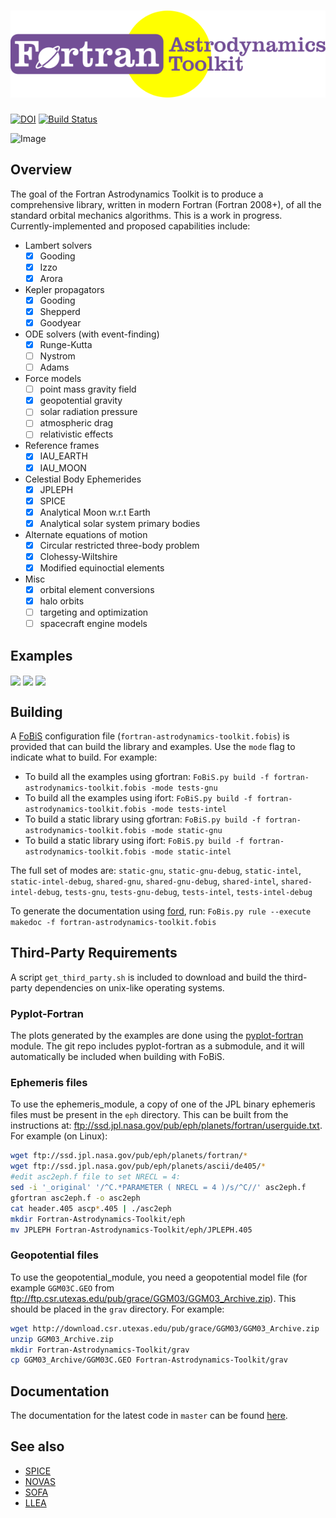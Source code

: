 ![Fortran Astrodynamics Toolkit](/media/logo.png)
============

[![DOI](https://zenodo.org/badge/21782788.svg)](https://zenodo.org/badge/latestdoi/21782788)
[![Build Status](https://github.com/jacobwilliams/Fortran-Astrodynamics-Toolkit/actions/workflows/CI.yml/badge.svg)](https://github.com/jacobwilliams/Fortran-Astrodynamics-Toolkit/actions)

![Image](https://raw.githubusercontent.com/jacobwilliams/Fortran-Astrodynamics-Toolkit/master/tests/pork_chop/pork_chop.png)

## Overview

The goal of the Fortran Astrodynamics Toolkit is to produce a comprehensive library, written in modern Fortran (Fortran 2008+), of all the standard orbital mechanics algorithms.  This is a work in progress.  Currently-implemented and proposed capabilities include:

 * Lambert solvers
   - [x] Gooding
   - [x] Izzo
   - [x] Arora
 * Kepler propagators
   - [x] Gooding
   - [x] Shepperd
   - [x] Goodyear
 * ODE solvers (with event-finding)
   - [x] Runge-Kutta
   - [ ] Nystrom
   - [ ] Adams
 * Force models
   - [ ] point mass gravity field
   - [x] geopotential gravity
   - [ ] solar radiation pressure
   - [ ] atmospheric drag
   - [ ] relativistic effects
 * Reference frames
   - [x] IAU_EARTH
   - [x] IAU_MOON
 * Celestial Body Ephemerides
   - [x] JPLEPH
   - [x] SPICE
   - [x] Analytical Moon w.r.t Earth
   - [x] Analytical solar system primary bodies
 * Alternate equations of motion
   - [x] Circular restricted three-body problem
   - [x] Clohessy-Wiltshire
   - [x] Modified equinoctial elements
 * Misc
   - [x] orbital element conversions
   - [x] halo orbits
   - [ ] targeting and optimization
   - [ ] spacecraft engine models

## Examples

<a href="https://github.com/jacobwilliams/Fortran-Astrodynamics-Toolkit/tree/master/tests/crtbp"><img src="https://github.com/jacobwilliams/Fortran-Astrodynamics-Toolkit/blob/master/tests/crtbp/crtbp_test.png" align="center" height="300"></a>
<a href="https://github.com/jacobwilliams/Fortran-Astrodynamics-Toolkit/tree/master/tests/gravity"><img src="https://github.com/jacobwilliams/Fortran-Astrodynamics-Toolkit/blob/master/tests/gravity/trajectory.png" align="center" height="400"></a>
<a href="https://github.com/jacobwilliams/Fortran-Astrodynamics-Toolkit/tree/master/tests/dro"><img src="https://github.com/jacobwilliams/Fortran-Astrodynamics-Toolkit/blob/master/tests/dro/dros.png" align="center" height="400"></a>

## Building

A [FoBiS](https://github.com/szaghi/FoBiS) configuration file (`fortran-astrodynamics-toolkit.fobis`) is provided that can build the library and examples. Use the `mode` flag to indicate what to build. For example:

* To build all the examples using gfortran: `FoBiS.py build -f fortran-astrodynamics-toolkit.fobis -mode tests-gnu`
* To build all the examples using ifort: `FoBiS.py build -f fortran-astrodynamics-toolkit.fobis -mode tests-intel`
* To build a static library using gfortran: `FoBiS.py build -f fortran-astrodynamics-toolkit.fobis -mode static-gnu`
* To build a static library using ifort: `FoBiS.py build -f fortran-astrodynamics-toolkit.fobis -mode static-intel`

The full set of modes are: `static-gnu`, `static-gnu-debug`, `static-intel`, `static-intel-debug`, `shared-gnu`, `shared-gnu-debug`, `shared-intel`, `shared-intel-debug`, `tests-gnu`, `tests-gnu-debug`, `tests-intel`, `tests-intel-debug`

To generate the documentation using [ford](https://github.com/Fortran-FOSS-Programmers/ford), run: ```FoBis.py rule --execute makedoc -f fortran-astrodynamics-toolkit.fobis```

## Third-Party Requirements

A script `get_third_party.sh` is included to download and build the third-party dependencies on unix-like operating systems.

### Pyplot-Fortran

The plots generated by the examples are done using the [pyplot-fortran](https://github.com/jacobwilliams/pyplot-fortran) module. The git repo includes pyplot-fortran as a submodule, and it will automatically be included when building with FoBiS.

### Ephemeris files

To use the ephemeris_module, a copy of one of the JPL binary ephemeris files must be present in the ```eph``` directory.  This can be built from the instructions at: ftp://ssd.jpl.nasa.gov/pub/eph/planets/fortran/userguide.txt.  For example (on Linux):
```bash
wget ftp://ssd.jpl.nasa.gov/pub/eph/planets/fortran/*
wget ftp://ssd.jpl.nasa.gov/pub/eph/planets/ascii/de405/*
#edit asc2eph.f file to set NRECL = 4:
sed -i '_original' '/^C.*PARAMETER ( NRECL = 4 )/s/^C//' asc2eph.f
gfortran asc2eph.f -o asc2eph
cat header.405 ascp*.405 | ./asc2eph
mkdir Fortran-Astrodynamics-Toolkit/eph
mv JPLEPH Fortran-Astrodynamics-Toolkit/eph/JPLEPH.405
```

### Geopotential files

To use the geopotential_module, you need a geopotential model file (for example ```GGM03C.GEO``` from ftp://ftp.csr.utexas.edu/pub/grace/GGM03/GGM03_Archive.zip). This should be placed in the ```grav``` directory.  For example:
```bash
wget http://download.csr.utexas.edu/pub/grace/GGM03/GGM03_Archive.zip
unzip GGM03_Archive.zip
mkdir Fortran-Astrodynamics-Toolkit/grav
cp GGM03_Archive/GGM03C.GEO Fortran-Astrodynamics-Toolkit/grav
```

## Documentation

The documentation for the latest code in `master` can be found [here](http://jacobwilliams.github.io/Fortran-Astrodynamics-Toolkit/).

## See also

 * [SPICE](http://naif.jpl.nasa.gov/naif/toolkit.html)
 * [NOVAS](http://aa.usno.navy.mil/software/novas/novas_info.php)
 * [SOFA](http://www.iausofa.org)
 * [LLEA](https://github.com/helgee/LLEA)
